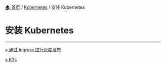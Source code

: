 [🏠 首页](../_index.md) / [Kubernetes](_index.md) / 安装 Kubernetes

# 安装 Kubernetes

---
[« 通过 Ingress 进行灰度发布](ingress-gray-deploy.md)

[» K3s](k3s.md)
